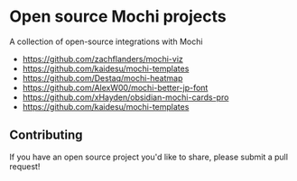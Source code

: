 # Open source Mochi projects
A collection of open-source integrations with Mochi

- https://github.com/zachflanders/mochi-viz
- https://github.com/kaidesu/mochi-templates
- https://github.com/Destaq/mochi-heatmap
- https://github.com/AlexW00/mochi-better-jp-font
- https://github.com/xHayden/obsidian-mochi-cards-pro
- https://github.com/kaidesu/mochi-templates

## Contributing
If you have an open source project you'd like to share, please submit a pull request!
